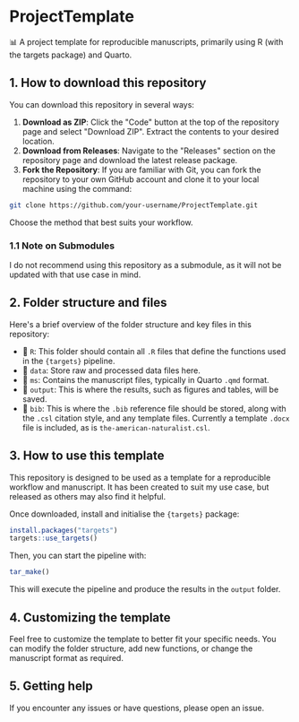 # ProjectTemplate
 📊 A project template for reproducible manuscripts, primarily using R (with the targets package) and Quarto.

## 1. How to download this repository

You can download this repository in several ways:

1. **Download as ZIP**: Click the "Code" button at the top of the repository page and select "Download ZIP". Extract the contents to your desired location.
2. **Download from Releases**: Navigate to the "Releases" section on the repository page and download the latest release package.
3. **Fork the Repository**: If you are familiar with Git, you can fork the repository to your own GitHub account and clone it to your local machine using the command:
  ```sh
  git clone https://github.com/your-username/ProjectTemplate.git
  ```

Choose the method that best suits your workflow.

### 1.1 Note on Submodules

I do not recommend using this repository as a submodule, as it will not be updated with that use case in mind.

## 2. Folder structure and files

Here's a brief overview of the folder structure and key files in this repository:

- 📂 `R`: This folder should contain all `.R` files that define the functions used in the `{targets}` pipeline.
- 📂 `data`: Store raw and processed data files here.
- 📂 `ms`: Contains the manuscript files, typically in Quarto `.qmd` format.
- 📂 `output`: This is where the results, such as figures and tables, will be saved.
- 📂 `bib`: This is where the `.bib` reference file should be stored, along with the `.csl` citation style, and any template files. Currently a template `.docx` file is included, as is `the-american-naturalist.csl`.

## 3. How to use this template

This repository is designed to be used as a template for a reproducible workflow and manuscript. It has been created to suit my use case, but released as others may also find it helpful.

Once downloaded, install and initialise the `{targets}` package:

```r
install.packages("targets")
targets::use_targets()
```
Then, you can start the pipeline with:

```r
tar_make()
```

This will execute the pipeline and produce the results in the `output` folder.

## 4. Customizing the template

Feel free to customize the template to better fit your specific needs. You can modify the folder structure, add new functions, or change the manuscript format as required.

## 5. Getting help

If you encounter any issues or have questions, please open an issue.